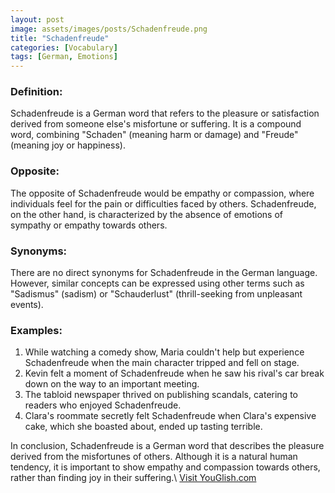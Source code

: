```yaml
---
layout: post
image: assets/images/posts/Schadenfreude.png
title: "Schadenfreude"
categories: [Vocabulary]
tags: [German, Emotions]
---
```


### Definition:

Schadenfreude is a German word that refers to the pleasure or satisfaction derived from someone else's misfortune or suffering. It is a compound word, combining "Schaden" (meaning harm or damage) and "Freude" (meaning joy or happiness).

### Opposite:

The opposite of Schadenfreude would be empathy or compassion, where individuals feel for the pain or difficulties faced by others. Schadenfreude, on the other hand, is characterized by the absence of emotions of sympathy or empathy towards others.

### Synonyms:

There are no direct synonyms for Schadenfreude in the German language. However, similar concepts can be expressed using other terms such as "Sadismus" (sadism) or "Schauderlust" (thrill-seeking from unpleasant events).

### Examples:

1. While watching a comedy show, Maria couldn't help but experience Schadenfreude when the main character tripped and fell on stage.
2. Kevin felt a moment of Schadenfreude when he saw his rival's car break down on the way to an important meeting.
3. The tabloid newspaper thrived on publishing scandals, catering to readers who enjoyed Schadenfreude.
4. Clara's roommate secretly felt Schadenfreude when Clara's expensive cake, which she boasted about, ended up tasting terrible.

In conclusion, Schadenfreude is a German word that describes the pleasure derived from the misfortunes of others. Although it is a natural human tendency, it is important to show empathy and compassion towards others, rather than finding joy in their suffering.\ <a id="yg-widget-0" class="youglish-widget" data-query="Schadenfreude" data-lang="german" data-components="8412" data-auto-start="0" data-bkg-color="theme_light" data-title="How%20to%20pronounce%20Schadenfreude%20in%20German"  rel="nofollow" href="https://youglish.com">Visit YouGlish.com</a><script async src="https://youglish.com/public/emb/widget.js" charset="utf-8"></script>